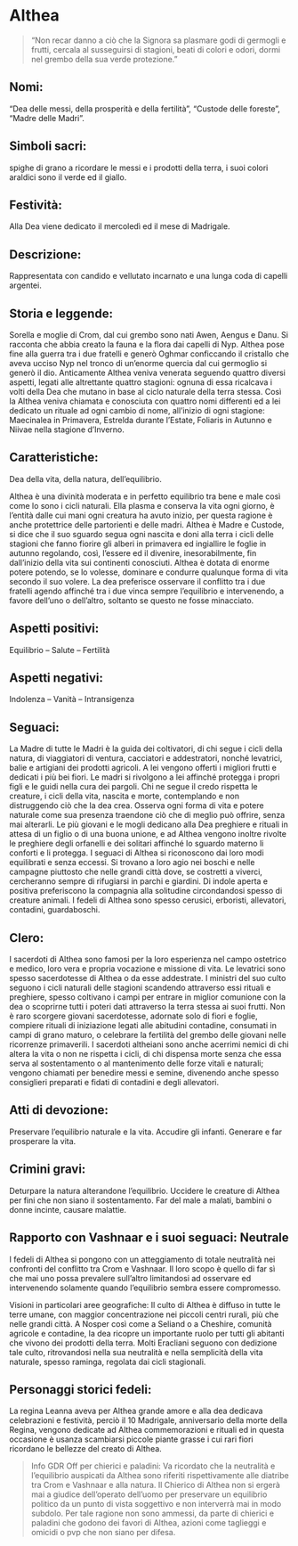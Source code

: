 # Althea
> “Non recar danno a ciò che la Signora sa plasmare godi di germogli e frutti, cercala al susseguirsi di stagioni, beati di colori e odori, dormi nel grembo della sua verde protezione.”

## Nomi: 
“Dea delle messi, della prosperità e della fertilità”, “Custode delle foreste”, “Madre delle Madri”.

## Simboli sacri: 
spighe di grano a ricordare le messi e i prodotti della terra, i suoi colori araldici sono il verde ed il giallo.

## Festività:
Alla Dea viene dedicato il mercoledì ed il mese di Madrigale.

## Descrizione:
Rappresentata con candido e vellutato incarnato e una lunga coda di capelli argentei.

## Storia e leggende:
Sorella e moglie di Crom, dal cui grembo sono nati Awen, Aengus e Danu. Si racconta che abbia creato la fauna e la flora dai capelli di Nyp. Althea pose fine alla guerra tra i due fratelli e generò Oghmar conficcando il cristallo che aveva ucciso Nyp nel tronco di un’enorme quercia dal cui germoglio si generò il dio.
Anticamente Althea veniva venerata seguendo quattro diversi aspetti, legati alle altrettante quattro stagioni: ognuna di essa ricalcava i volti della Dea che mutano in base al ciclo naturale della terra stessa. Così la Althea veniva chiamata e conosciuta con quattro nomi differenti ed a lei dedicato un rituale ad ogni cambio di nome, all’inizio di ogni stagione: Maecinalea in Primavera, Estrelda durante l’Estate, Foliaris in Autunno e Niivae nella stagione d’Inverno.

## Caratteristiche: 
Dea della vita, della natura, dell’equilibrio.

Althea è una divinità moderata e in perfetto equilibrio tra bene e male così come lo sono i cicli naturali. Ella plasma e conserva la vita ogni giorno, è l’entità dalle cui mani ogni creatura ha avuto inizio, per questa ragione è anche protettrice delle partorienti e delle madri.
Althea è Madre e Custode, si dice che il suo sguardo segua ogni nascita e doni alla terra i cicli delle stagioni che fanno fiorire gli alberi in primavera ed ingiallire le foglie in autunno regolando, così, l’essere ed il divenire, inesorabilmente, fin dall’inizio della vita sui continenti conosciuti. Althea è dotata di enorme potere potendo, se lo volesse, dominare e condurre qualunque forma di vita secondo il suo volere. La dea preferisce osservare il conflitto tra i due fratelli agendo affinché tra i due vinca sempre l’equilibrio e intervenendo, a favore dell’uno o dell’altro, soltanto se questo ne fosse minacciato.

## Aspetti positivi:
Equilibrio – Salute – Fertilità
## Aspetti negativi:
Indolenza – Vanità – Intransigenza

## Seguaci:
La Madre di tutte le Madri è la guida dei coltivatori, di chi segue i cicli della natura, di viaggiatori di ventura, cacciatori e addestratori, nonché levatrici, balie e artigiani dei prodotti agricoli. A lei vengono offerti i migliori frutti e dedicati i più bei fiori. Le madri si rivolgono a lei affinché protegga i propri figli e le guidi nella cura dei pargoli. Chi ne segue il credo rispetta le creature, i cicli della vita, nascita e morte, contemplando e non distruggendo ciò che la dea crea. Osserva ogni forma di vita e potere naturale come sua presenza traendone ciò che di meglio può offrire, senza mai alterarli.
Le più giovani e le mogli dedicano alla Dea preghiere e rituali in attesa di un figlio o di una buona unione, e ad Althea vengono inoltre rivolte le preghiere degli orfanelli e dei solitari affinché lo sguardo materno li conforti e li protegga.
I seguaci di Althea si riconoscono dai  loro modi equilibrati e senza eccessi. Si trovano a loro agio nei boschi e nelle campagne piuttosto che nelle grandi città dove, se costretti a viverci, cercheranno sempre di rifugiarsi in parchi e giardini. Di indole aperta e positiva preferiscono la compagnia alla solitudine circondandosi spesso di creature animali.
I fedeli di Althea sono spesso cerusici, erboristi, allevatori, contadini, guardaboschi.

## Clero:
I sacerdoti di Althea sono famosi per la loro esperienza nel campo ostetrico e medico, loro vera e propria vocazione e missione di vita. Le levatrici sono spesso sacerdotesse di Althea o da esse addestrate. I ministri del suo culto seguono i cicli naturali delle stagioni scandendo attraverso essi rituali e preghiere, spesso coltivano i campi per entrare in miglior comunione con la dea o scoprirne tutti i poteri dati attraverso la terra stessa ai suoi frutti.
Non è raro scorgere giovani sacerdotesse, adornate solo di fiori e foglie, compiere rituali di iniziazione legati alle abitudini contadine, consumati in campi di grano maturo, o celebrare la fertilità del grembo delle giovani nelle ricorrenze primaverili.
I sacerdoti altheiani sono anche acerrimi nemici di chi altera la vita o non ne rispetta i cicli, di chi dispensa morte senza che essa serva al sostentamento o al mantenimento delle forze vitali e naturali; vengono chiamati per benedire messi e semine, divenendo anche spesso consiglieri preparati e fidati di contadini e degli allevatori.

## Atti di devozione:

Preservare l’equilibrio naturale e la vita.
Accudire gli infanti.
Generare e far prosperare la vita.
## Crimini gravi:

Deturpare la natura alterandone l’equilibrio.
Uccidere le creature di Althea per fini che non siano il sostentamento.
Far del male a malati, bambini o donne incinte, causare malattie.
## Rapporto con Vashnaar e i suoi seguaci: Neutrale
I fedeli di Althea si pongono con un atteggiamento di totale neutralità nei confronti del conflitto tra Crom e Vashnaar. Il loro scopo è quello di far sì che mai uno possa prevalere sull’altro limitandosi ad osservare ed intervenendo solamente quando l’equilibrio sembra essere compromesso.

Visioni in particolari aree geografiche:
Il culto di Althea è diffuso in tutte le terre umane, con maggior concentrazione nei piccoli centri rurali, più che nelle grandi città. A Nosper così come a Seliand o a Cheshire, comunità agricole e contadine, la dea ricopre un importante ruolo per tutti gli abitanti che vivono dei prodotti della terra.
Molti Eracliani seguono con dedizione tale culto, ritrovandosi nella sua neutralità e nella semplicità della vita naturale, spesso raminga, regolata dai cicli stagionali.

## Personaggi storici fedeli:
La regina Leanna aveva per Althea grande amore e alla dea dedicava celebrazioni e festività, perciò il 10 Madrigale, anniversario della morte della Regina, vengono dedicate ad Althea commemorazioni e rituali ed in questa occasione è usanza scambiarsi piccole piante grasse i cui rari fiori ricordano le bellezze del creato di Althea.

>Info GDR Off per chierici e paladini:
Va ricordato che la neutralità e l’equilibrio auspicati da Althea sono riferiti rispettivamente alle diatribe tra Crom e Vashnaar e alla natura. Il Chierico di Althea non si ergerà mai a giudice dell’operato dell’uomo per preservare un equilibrio politico da un punto di vista soggettivo e non interverrà mai in modo subdolo. Per tale ragione non sono ammessi, da parte di chierici e paladini che godono dei favori di Althea, azioni come taglieggi e omicidi o pvp che non siano per difesa.


